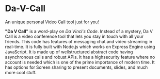 # Da-V-Call
An unique personal Video Call tool just for you!

**"Da V Call"** is a word-play on *Da Vinci's Code*. Instead of a mystery, Da V Call is a video conference tool that lets you stay in touch with all your friends. 
This code has features of messaging chat and video streaming in real-time. It is fully built with Node.js which works on Express
Engine using JavaScript. It is made up of wellstructured abstract code having asynchronous calls and robust APIs. It has a highsecurity 
feature where no account is needed which is one of the prime importance of modern time. It has options for Screen sharing to present documents, slides, 
and much more cool stuff.
